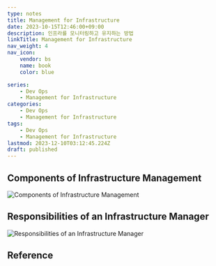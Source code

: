 ```yaml
---
type: notes
title: Management for Infrastructure
date: 2023-10-15T12:46:00+09:00
description: 인프라를 모니터링하고 유지하는 방법
linkTitle: Management for Infrastructure
nav_weight: 4
nav_icon:
    vendor: bs
    name: book
    color: blue

series:
    - Dev Ops
    - Management for Infrastructure
categories:
    - Dev Ops
    - Management for Infrastructure
tags:
    - Dev Ops
    - Management for Infrastructure
lastmod: 2023-12-10T03:12:45.224Z
draft: published
---
```


## Components of Infrastructure Management

![Components of Infrastructure Management](/content/dev-ops/3-components-of-infrastructure-management.png?width=512px#center "https://zapier.com/blog/infrastructure-management/")

## Responsibilities of an Infrastructure Manager

![Responsibilities of an Infrastructure Manager](/content/dev-ops/responsibilities-of-an-infrastructure-manager.png?width=512px#center "https://zapier.com/blog/infrastructure-management/")

## Reference
